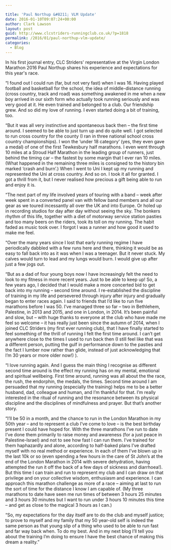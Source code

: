 ```yaml
---

title: 'Paul Northup &#8211; VLM Update'
date: 2016-01-10T09:07:24+00:00
author: Clark Lawson
layout: post
guid: http://www.clcstriders-runningclub.co.uk/?p=1818
permalink: /2016/01/paul-northup-vlm-update/
categories:
  - Blog
---
```

In his first journal entry, CLC Striders' representative at the Virgin London Marathon 2016 Paul Northup shares his experience and expectations for this year's race.<!--more-->

&#8220;I found out I could run (far, but not very fast) when I was 16. Having played football and basketball for the school, the idea of middle-distance running (cross country, track and road) was something awakened in me when a new boy arrived in our sixth form who actually took running seriously and was very good at it. He even trained and belonged to a club. Our friendship grew. And so did my love of running. I even started doing a bit of training, too.

&#8220;But it was all very instinctive and spontaneous back then – the first time around. I seemed to be able to just turn up and do quite well. I got selected to run cross country for the county (I ran in three national school cross country championships). I won the &#8216;under 18 category’ (yes, they even gave a medal) of one of the first Tewkesbury half marathons. I even went through 10 miles at a Stroud Half Marathon in the leading group of runners, just behind the timing car – the fastest by some margin that I ever ran 10 miles. (What happened in the remaining three miles is consigned to the history bin marked ‘crash and burn’.) When I went to Uni I kept up my running and represented the Uni at cross country. And so on. I took it all for granted. I got a thrill from it, but I never realised how precious a gift being able to run and enjoy it is.

&#8220;The next part of my life involved years of touring with a band – week after week spent in a converted panel van with fellow band members and all our gear as we toured incessantly all over the UK and into Europe. Or holed up in recording studios for day after day without seeing the sky. The bonkers rhythm of this life, together with a diet of motorway service station pasties and too many beers on the riders, took its toll on my running. The habit faded as music took over. I forgot I was a runner and how good it used to make me feel.

&#8220;Over the many years since I lost that early running regime I have periodically dabbled with a few runs here and there, thinking it would be as easy to fall back into as it was when I was a teenager. But it never stuck. My calves would turn to lead and my lungs would burn. I would give up after just a few jogs out.

&#8220;But as a dad of four young boys now I have increasingly felt the need to look to my fitness in more recent years. Just to be able to keep up! So, a few years ago, I decided that I would make a more concerted bid to get back into my running – second time around. I re-established the discipline of training in my life and persevered through injury after injury and gradually began to enter races again. I said to friends that I’d like to run five marathons before I was 50. I’ve managed three so far – two in Bethlehem, Palestine, in 2013 and 2015, and one in London, in 2014. It’s been painful and slow, but – with huge thanks to everyone at the club who have made me feel so welcome – it has really just been since the autumn of 2014, when I joined CLC Striders (my first ever running club), that I have finally started to feel something of the thrill of running I felt the first time around. I can’t get anywhere close to the times I used to run back then (I still feel like that was a different person, putting the gulf in performance down to the pasties and the fact I lumber now rather than glide, instead of just acknowledging that I’m 30 years or more older now!) ).

&#8220;I love running again. And I guess the main thing I recognise as different second time around is the effect my running has on my mental, emotional and spiritual wellbeing. First time around, running was all about the the race, the rush, the endorphin, the medals, the times. Second time around I am persuaded that my running (especially the training) helps me to be a better husband, dad, colleague and human, and I’m thankful for that. I’m really interested in the ritual of running and the resonance between its physical discipline and the disciplines of mindfulness and prayer. But that’s another story.

&#8220;I’ll be 50 in a month, and the chance to run in the London Marathon in my 50th year – and to represent a club I’ve come to love – is the best birthday present I could have hoped for. With the three marathons I’ve run to date I’ve done them primarily to raise money and awareness (for a just peace in Palestine-Israel) and not to see how fast I can run them. I’ve trained for them haphazardly and alone, according to half-baked plans I’ve drafted myself with no real method or experience. In each of them I’ve blown up in the last 10k or so (even spending a few hours in the care of St John’s at the end of the London Marathon in 2014 with severe dehydration, having attempted the run it off the back of a few days of sickness and diarrhoea!). But this time I can train and run to represent my club and I can draw on that privilege and on your collective wisdom, enthusiasm and experience. I can approach this marathon challenge as more of a race – aiming at last to run the sort of time for the distance I know I am capable of. (My three marathons to date have seen me run times of between 3 hours 25 minutes and 3 hours 30 minutes but I want to run under 3 hours 10 minutes this time – and get as close to the magical 3 hours as I can.)

&#8220;So, my expectations for the day itself are to do the club and myself justice; to prove to myself and my family that my 50 year-old self is indeed the same person as that young slip of a thing who used to be able to run fast and far way back when. To do my best. And in my next blog I’ll tell you about the training I’m doing to ensure I have the best chance of making this dream a reality.&#8221;